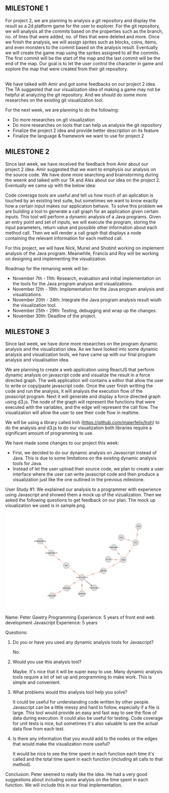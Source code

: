 ## MILESTONE 1

For project 2, we are planning to analysis a git repository and display the result as a 2d platform game for the user to explorer. For the git repository, we will analysis all the commits based on the properties such as the branch, no. of lines that were added, no. of files that were deleted and more. Once we finish the analysis, we will assign sprites such as blocks, coins, items, and even monsters to the commit based on the analysis result. Eventually we will create the game map using the sprites assigned to all the commits. The first commit will be the start of the map and the last commit will be the end of the map. Our goal is to let the user control the character in game and explore the map that were created from their git repository.<br/><br/>

We have talked with Amir and got some feedbacks on our project 2 idea. The TA suggested that our visualization idea of making a game may not be helpful at analyzing the git repository. And we should do some more researches on the existing git visualization tool.

For the next week, we are planning to do the following:

 - Do more researches on git visualization 
 - Do more researches on tools that can help us analysis the git repository
 - Finalize the project 2 idea and provide better description on its feature  
 - Finalize the language & framework we want to use for project 2


## MILESTONE 2

Since last week, we have received the feedback from Amir about our project 2 idea. Amir suggested that we want to emphysis our analysis on the source code. We have done more searching and brainstorming during the weenk and talked with our TA and Alex about our idea on the project 2. Eventually we came up with the below idea:

Code coverage tools are useful and tell us how much of an aplication is touched by an existing test suite, but sometimes we want to know exactly how a certain input makes our application behave. To solve this problem we are building a tool to generate a call graph for an application given certain inputs. This tool will perform a dynamic analysis of a Java programs. Given an entry point and set of inputs, we will execute the program, storing the input parameters, return value and possible other information about each method call. Then we will render a call graph that displays a node containing the relevant information for each method call.

For this project, we will have Nick, Muriel and Shobhit working on implement analysis of the Java program. Meanwhile, Francis and Roy will be working on designing and implementing the visualization. 

Roadmap for the remaning week will be:
- November 7th - 11th: Research, evaluation and initial implementation on the tools for the Java program analysis and visualizations.
- November 12th - 19th: Implementation for the Java program analysis and visualizations.
- November 20th - 24th: Integrate the Java program analysis result wiuth the visualization tool.
- November 25th - 29th: Testing, debugging and wrap up the changes.
- November 30th: Deadline of the project.

## MILESTONE 3

Since last week, we have done more researches on the program dynamic analysis and the visualization idea. As we have looked into some dynamic analysis and visualization tools, we have came up with our final program analysis and visualisation idea.

We are planning to create a web application using ReactJS that perform dynamic analysis on javascript code and visualize the result in a force directed graph. The web application will contains a editor that allow the user to write or copy/paste javascript code. Once the user finish writting the code and run the analysis, it will analysis the execution flow of the javascript program. Next it will generate and display a force directed graph using d3.js. The node of the graph will represent the functions that were executed with the variables, and the edge will represent the call flow. The visualization will allow the user to see their code flow in realtime. 

We will be using a library called Iroh (https://github.com/maierfelix/Iroh) to do the analysis and d3.js to do our visualization both libraries require a significant amount of programming to use.

We have made some changes to our project this week:
- First, we decided to do our dynamic analysis on Javascript instead of Java. This is due to some limitations on the existing dynamic analysis tools for Java. 
- Instead of let the user upload their source code, we plan to create a user interface where the user can write javascript code and then produce a visualization just like the one outlined in the previous milestone.


User Study #1: We explained our analysis to a programmer with experience using Javascript and showed them a mock up of the vizualization. 
Then we asked the following questions to get feedback on our plan. The mock up visualization we used is in sample.png.

![Sample Visualization](/screenshots/sample.png?raw=true "Sample Visualization")

Name: Peter Gawtry 
Programming Experience: 5 years of front end web development
Javascript Experience: 5 years


Questions:

1. Do you or have you used any dynamic analysis tools for Javascript?

   No.


2. Would you use this analysis tool?

   Maybe. It's nice that it will be super easy to use. Many dynamic analysis tools require a lot of set up and programming to make work. This is simple and convenient.


3. What problems would this analysis tool help you solve?

   It could be useful for understanding code written by other people. Javascript can be a little messy and hard to follow, especially if a file is large. This tool would provide an easy and fast way to see the flow of data during execution. It could also be useful for testing. Code coverage for unit tests is nice, but sometimes it's also valuable to see the actual data flow from each test.


4. Is there any information that you would add to the nodes or the edges that would make the visualization more useful?

   It would be nice to see the time spent in each function each time it's called and the total time spent in each function (including all calls to that method).


Conclusion: Peter seemed to really like the idea. He had a very good suggestions about including some analysis on the time spent in each function. We will include this in our final implementation.
